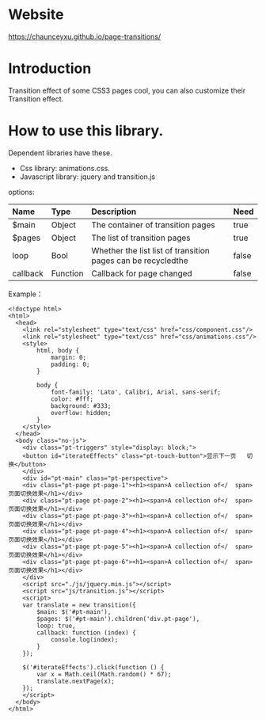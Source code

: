 Website
======================
https://chaunceyxu.github.io/page-transitions/

Introduction
======================
Transition effect of some CSS3 pages cool, you can also customize their Transition effect.

How to use this library.
=======================
Dependent libraries have these.

 - Css library: animations.css.
 - Javascript library: jquery and transition.js

options:

|Name|Type|Description|Need|
|:--|:--|:--|:--|
|$main|Object|The container of transition pages|true|
|$pages|Object|The list of transition pages|true|
|loop|Bool|Whether the list list of transition pages can be recycledthe |false|
|callback|Function|Callback for page changed|false|


Example：

```
<!doctype html>
<html>
  <head>
    <link rel="stylesheet" type="text/css" href="css/component.css"/>
    <link rel="stylesheet" type="text/css" href="css/animations.css"/>
    <style>
        html, body {
            margin: 0;
            padding: 0;
        }

        body {
            font-family: 'Lato', Calibri, Arial, sans-serif;
            color: #fff;
            background: #333;
            overflow: hidden;
        }
    </style>
  </head>
  <body class="no-js">
    <div class="pt-triggers" style="display: block;">
    <button id="iterateEffects" class="pt-touch-button">显示下一页	切换</button>
	</div>
	<div id="pt-main" class="pt-perspective">
    <div class="pt-page pt-page-1"><h1><span>A collection of</	span>页面切换效果</h1></div>
    <div class="pt-page pt-page-2"><h1><span>A collection of</	span>页面切换效果</h1></div>
    <div class="pt-page pt-page-3"><h1><span>A collection of</	span>页面切换效果</h1></div>
    <div class="pt-page pt-page-4"><h1><span>A collection of</	span>页面切换效果</h1></div>
    <div class="pt-page pt-page-5"><h1><span>A collection of</	span>页面切换效果</h1></div>
    <div class="pt-page pt-page-6"><h1><span>A collection of</	span>页面切换效果</h1></div>
	</div>
	<script src="./js/jquery.min.js"></script>
	<script src="js/transition.js"></script>
	<script>
    var translate = new transition({
        $main: $('#pt-main'),
        $pages: $('#pt-main').children('div.pt-page'),
        loop: true,
        callback: function (index) {
            console.log(index);
        }
    });

    $('#iterateEffects').click(function () {
        var x = Math.ceil(Math.random() * 67);
        translate.nextPage(x);
    });
	</script>
  </body>
</html>
```



